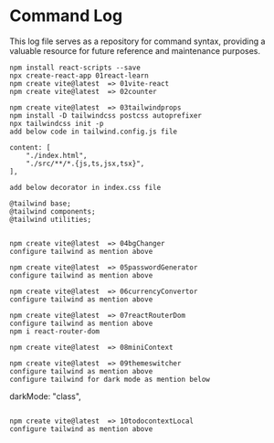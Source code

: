 # Command Log

This log file serves as a repository for command syntax, providing a valuable resource for future reference and maintenance purposes.

```
npm install react-scripts --save
npx create-react-app 01react-learn
npm create vite@latest  => 01vite-react
npm create vite@latest  => 02counter

npm create vite@latest  => 03tailwindprops
npm install -D tailwindcss postcss autoprefixer
npx tailwindcss init -p
add below code in tailwind.config.js file
```
    content: [
        "./index.html",
        "./src/**/*.{js,ts,jsx,tsx}",
    ],
```
add below decorator in index.css file
```
    @tailwind base;
    @tailwind components;
    @tailwind utilities;
```

npm create vite@latest  => 04bgChanger
configure tailwind as mention above

npm create vite@latest  => 05passwordGenerator
configure tailwind as mention above

npm create vite@latest  => 06currencyConvertor
configure tailwind as mention above

npm create vite@latest  => 07reactRouterDom
configure tailwind as mention above
npm i react-router-dom

npm create vite@latest  => 08miniContext

npm create vite@latest  => 09themeswitcher
configure tailwind as mention above
configure tailwind for dark mode as mention below
```

  darkMode: "class",

```

npm create vite@latest  => 10todocontextLocal
configure tailwind as mention above



```
